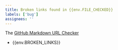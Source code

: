 ```yaml
---
title: Broken links found in {{env.FILE_CHECKED}}
labels: ['bug']
assignees: ''
---
```


The [GitHub Markdown URL Checker]({{env.WORKFLOW_FILE}})
- {{env.BROKEN_LINKS}}
